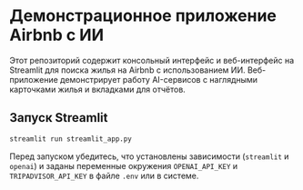 # Демонстрационное приложение Airbnb с ИИ

Этот репозиторий содержит консольный интерфейс и веб-интерфейс на Streamlit для поиска жилья на Airbnb с использованием ИИ.
Веб-приложение демонстрирует работу AI-сервисов с наглядными карточками жилья и вкладками для отчётов.

## Запуск Streamlit

```bash
streamlit run streamlit_app.py
```

Перед запуском убедитесь, что установлены зависимости (`streamlit` и `openai`) и заданы переменные окружения `OPENAI_API_KEY` и `TRIPADVISOR_API_KEY` в файле `.env` или в системе.
